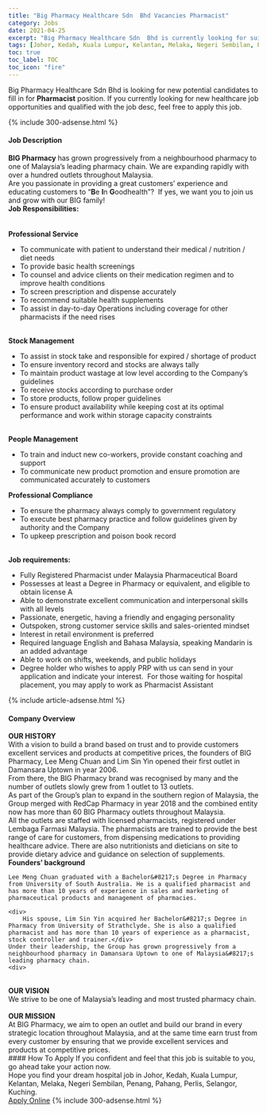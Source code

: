 ```yaml
---
title: "Big Pharmacy Healthcare Sdn  Bhd Vacancies Pharmacist" 
category: Jobs 
date: 2021-04-25 
excerpt: "Big Pharmacy Healthcare Sdn  Bhd is currently looking for suitable person to fill in the Pharmacist which positioned at Johor, Kedah, Kuala Lumpur, Kelantan, Melaka, Negeri Sembilan, Penang, Pahang, Perlis, Selangor, Kuching" 
tags: [Johor, Kedah, Kuala Lumpur, Kelantan, Melaka, Negeri Sembilan, Penang, Pahang, Perlis, Selangor, Kuching] 
toc: true 
toc_label: TOC 
toc_icon: "fire" 
--- 
```


<p>Big Pharmacy Healthcare Sdn  Bhd is looking for new potential candidates to fill in for <b>Pharmacist</b> position. If you currently looking for new healthcare job opportunities and qualified with the job desc, feel free to apply this job.
</p>{% include 300-adsense.html %} 
<div><div><h4>Job Description</h4></div><div><div><span><div><div><div><strong>BIG Pharmacy </strong>has grown progressively from a neighbourhood pharmacy to one of Malaysia&#8217;s leading pharmacy chain. We are expanding rapidly with over a hundred outlets throughout Malaysia.</div><div>Are you passionate in providing a great customers&#8217; experience and educating customers to &#8220;<strong>B</strong>e <strong>I</strong>n <strong>G</strong>oodhealth&#8221;?&#160; If yes, we want you to join us and grow with our BIG family!</div><div><strong>Job Responsibilities:</strong><br><br>&#160;</div><div><strong>Professional Service</strong></div><ul><li>To communicate with patient to understand their medical / nutrition / diet needs</li><li>To provide basic health screenings</li><li>To counsel and advice clients on their medication regimen and to improve health conditions</li><li>To screen prescription and dispense accurately</li><li>To recommend suitable health supplements</li><li>To assist in day-to-day Operations including coverage for other pharmacists if the need rises</li></ul><div><br><strong>Stock Management</strong></div><ul><li>To assist in stock take and responsible for expired / shortage of product</li><li>To ensure inventory record and stocks are always tally</li><li>To maintain product wastage at low level according to the Company&#8217;s guidelines</li><li>To receive stocks according to purchase order</li><li>To store products, follow proper guidelines</li><li>To ensure product availability while keeping cost at its optimal performance and work within storage capacity constraints</li></ul><div><br><strong>People Management</strong></div><ul><li>To train and induct new co-workers, provide constant coaching and support</li><li>To communicate new product promotion and ensure promotion are communicated accurately to customers</li></ul><div><strong>Professional Compliance</strong></div><ul><li>To ensure the pharmacy always comply to government regulatory</li><li>To execute best pharmacy practice and follow guidelines given by authority and the Company</li><li>To upkeep prescription and poison book record</li></ul><div><br><strong>Job requirements:</strong></div><ul><li>Fully Registered Pharmacist under Malaysia Pharmaceutical Board</li><li>Possesses at least a Degree in Pharmacy or equivalent, and eligible to obtain license A</li><li>Able to demonstrate excellent communication and interpersonal skills with all levels</li><li>Passionate, energetic, having a friendly and engaging personality</li><li>Outspoken, strong customer service skills and sales-oriented mindset</li><li>Interest in retail environment is preferred</li><li>Required language English and Bahasa Malaysia, speaking Mandarin is an added advantage</li><li>Able to work on shifts, weekends, and public holidays</li><li>Degree holder who wishes to apply PRP with us can send in your application and indicate your interest.&#160; For those waiting for hospital placement, you may apply to work as Pharmacist Assistant</li></ul></div></div></span></div></div></div> 
{% include article-adsense.html %} 
<div><div><h4>Company Overview</h4></div><div><div><span><div><div>
<strong>OUR HISTORY</strong>
<div>
		With a vision to build a brand based on trust and to provide customers excellent services and products at competitive prices, the founders of BIG Pharmacy, Lee Meng Chuan and Lim Sin Yin opened their first outlet in Damansara Uptown in year 2006.</div>
<div>
		From there, the BIG Pharmacy brand was recognised by many and the number of outlets slowly grew from 1 outlet to 13 outlets.</div>
<div>
		As part of the Group&#8217;s plan to expand in the southern region of Malaysia, the Group merged with RedCap Pharmacy in year 2018 and the combined entity now has more than 60 BIG Pharmacy outlets throughout Malaysia.</div>
<div>
		All the outlets are staffed with licensed pharmacists, registered under Lembaga Farmasi Malaysia. The pharmacists are trained to provide the best range of care for customers, from dispensing medications to providing healthcare advice. There are also nutritionists and dieticians on site to provide dietary advice and guidance on selection of supplements.</div>
<div>
<strong>Founders&#8217; background</strong></div>
	
	Lee Meng Chuan graduated with a Bachelor&#8217;s Degree in Pharmacy from University of South Australia. He is a qualified pharmacist and has more than 10 years of experience in sales and marketing of pharmaceutical products and management of pharmacies.
	
	<div>
		His spouse, Lim Sin Yin acquired her Bachelor&#8217;s Degree in Pharmacy from University of Strathclyde. She is also a qualified pharmacist and has more than 10 years of experience as a pharmacist, stock controller and trainer.</div>
	Under their leadership, the Group has grown progressively from a neighbourhood pharmacy in Damansara Uptown to one of Malaysia&#8217;s leading pharmacy chain.
	<div>
<br>
<strong>OUR VISION</strong><br>
		We strive to be one of Malaysia&#8217;s leading and most trusted pharmacy chain.</div>
<br>
<strong>OUR MISSION</strong><br>
	At BIG Pharmacy, we aim to open an outlet and build our brand in every strategic location throughout Malaysia, and at the same time earn trust from every customer by ensuring that we provide excellent services and products at competitive prices.</div></div></span></div></div></div> 
#### How To Apply 
If you confident and feel that this job is suitable to you, go ahead take your action now. <br/> 
Hope you find your dream hospital job in Johor, Kedah, Kuala Lumpur, Kelantan, Melaka, Negeri Sembilan, Penang, Pahang, Perlis, Selangor, Kuching. <br/> 
<a href="https://www.jobstreet.com.my/en/job/pharmacist-4547977?jobId=jobstreet-my-job-4547977" class="btn btn--warning" target="_blank" rel="nofollow noopenner">Apply Online</a> 
{% include 300-adsense.html %} 